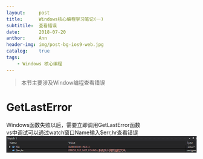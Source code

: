 ```yaml
---
layout:     post
title:      Windows核心编程学习笔记(一)
subtitile:  查看错误
date:       2018-07-20
anthor:     Ann
header-img: img/post-bg-ios9-web.jpg
catalog:    true
tags:
    - Windows 核心编程
---
```


>本节主要涉及Window编程查看错误  

# GetLastError  
Windows函数失败以后，需要立即调用GetLastError函数  
vs中调试可以通过watch窗口Name输入$err,hr查看错误  
![](img/Windows/post_windows_debug.png)
